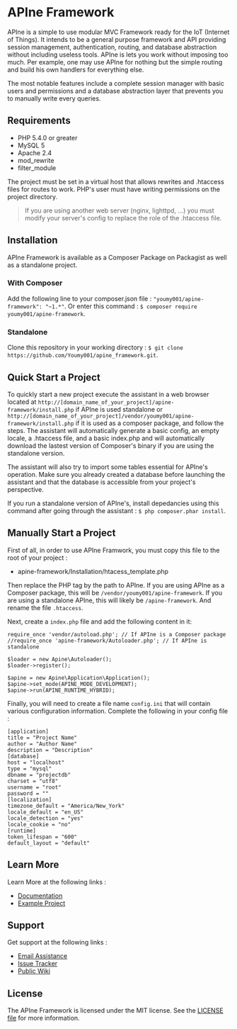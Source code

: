 APIne Framework
================

APIne is a simple to use modular MVC Framework ready for the IoT (Internet of Things). It intends to be a general purpose framework and API providing session management, authentication, routing, and database abstraction without including useless tools. APIne is lets you work without imposing too much. Per example, one may use APIne for nothing but the simple routing and build his own handlers for everything else.

The most notable features include a complete session manager with basic users and permissions and a database abstraction layer that prevents you to manually write every queries.

## Requirements

* PHP 5.4.0 or greater
* MySQL 5
* Apache 2.4
* mod_rewrite
* filter_module

The project must be set in a virtual host that allows rewrites and .htaccess files for routes to work. PHP's user must have writing permissions on the project directory.

> If you are using another web server (nginx, lighttpd, ...) you must modify your server's config to replace the role of the .htaccess file.

## Installation

APIne Framework is available as a Composer Package on Packagist as well as a standalone project.

### With Composer

Add the following line to your composer.json file : `"youmy001/apine-framework": "~1.*"`.
Or enter this command : `$ composer require youmy001/apine-framework`.

### Standalone

Clone this repository in your working directory : `$ git clone https://github.com/Youmy001/apine_framework.git`.

## Quick Start a Project

To quickly start a new project execute the assistant in a web browser located at `http://[domain_name_of_your_project]/apine-framework/install.php` if APIne is used standalone or `http://[domain_name_of_your_project]/vendor/youmy001/apine-framework/install.php` if it is used as a composer package, and follow the steps. The assistant will automatically generate a basic config, an empty locale, a .htaccess file, and a basic index.php and will automatically download the lastest version of Composer's binary if you are using the standalone version.

The assistant will also try to import some tables essential for APIne's operation. Make sure you already created a database before launching the assistant and that the database is accessible from your project's perspective.

If you run a standalone version of APIne's, install depedancies using this command after going through the assistant : `$ php composer.phar install`.

## Manually Start a Project

First of all, in order to use APIne Framwork, you must copy this file to the root of your project :

- apine-framework/Installation/htacess_template.php

Then replace the PHP tag by the path to APIne. If you are using APIne as a Composer package, this will be `/vendor/youmy001/apine-framework`. If you are using a standalone APIne, this will likely be `/apine-framework`. And rename the file `.htaccess`.

Next, create a `index.php` file and add the following content in it:

    require_once 'vendor/autoload.php'; // If APIne is a Composer package
    //require_once 'apine-framework/Autoloader.php'; // If APIne is standalone
    
    $loader = new Apine\Autoloader();
    $loader->register();
    
    $apine = new Apine\Application\Application();
    $apine->set_mode(APINE_MODE_DEVELOPMENT);
    $apine->run(APINE_RUNTIME_HYBRID);

Finally, you will need to create a file name `config.ini` that will contain various configuration information. Complete the following in your config file :

    [application]
    title = "Project Name"
    author = "Author Name"
    description = "Description"
    [database]
    host = "localhost"
    type = "mysql"
    dbname = "projectdb"
    charset = "utf8"
    username = "root"
    password = ""
    [localization]
    timezone_default = "America/New_York"
    locale_default = "en_US"
    locale_detection = "yes"
    locale_cookie = "no"
    [runtime]
    token_lifespan = "600"
    default_layout = "default"

## Learn More

Learn More at the following links :

- [Documentation](https://github.com/Youmy001/apine-framework/wiki)
- [Example Project](https://github.com/Youmy001/apine-framework-example)

## Support

Get support at the following links :

- [Email Assistance](mailto:tteasdaleroads@gmail.com?subject=Support%20Request%20APIne%20Framework)
- [Issue Tracker](https://github.com/Youmy001/apine-framework/issues)
- [Public Wiki](https://github.com/Youmy001/apine-framework/wiki)

## License

The APIne Framework is licensed under the MIT license. See the [LICENSE file](https://github.com/Youmy001/apine-framework/blob/master/LICENSE) for more information.
